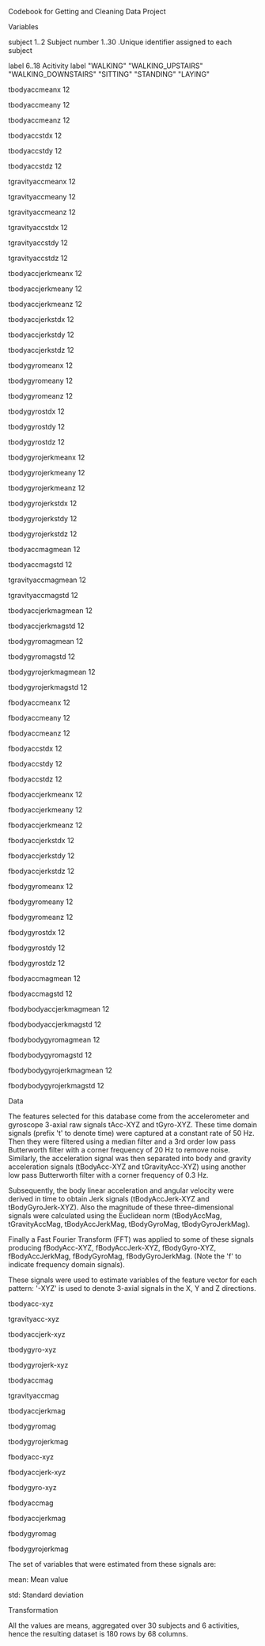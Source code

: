 Codebook for Getting and Cleaning Data Project


Variables

subject                    1..2
    Subject number
                           1..30 .Unique identifier assigned to each subject

label                      6..18
    Acitivity label
                           "WALKING"
                           "WALKING_UPSTAIRS"
                           "WALKING_DOWNSTAIRS"
                           "SITTING"
                           "STANDING"
                           "LAYING"

tbodyaccmeanx              12
    

tbodyaccmeany              12
    

tbodyaccmeanz              12
    

tbodyaccstdx               12
    

tbodyaccstdy               12
    

tbodyaccstdz               12
    

tgravityaccmeanx           12
    

tgravityaccmeany           12
    

tgravityaccmeanz           12
    

tgravityaccstdx            12
    

tgravityaccstdy            12
    

tgravityaccstdz            12
    

tbodyaccjerkmeanx          12
    

tbodyaccjerkmeany          12
    

tbodyaccjerkmeanz          12
    

tbodyaccjerkstdx           12
    

tbodyaccjerkstdy           12
    

tbodyaccjerkstdz           12
    

tbodygyromeanx             12
    

tbodygyromeany             12
    

tbodygyromeanz             12
    

tbodygyrostdx              12
    

tbodygyrostdy              12
    

tbodygyrostdz              12
    

tbodygyrojerkmeanx         12
    

tbodygyrojerkmeany         12
    

tbodygyrojerkmeanz         12
    

tbodygyrojerkstdx          12
    

tbodygyrojerkstdy          12
    

tbodygyrojerkstdz          12
    

tbodyaccmagmean            12
    

tbodyaccmagstd             12
    

tgravityaccmagmean         12
    

tgravityaccmagstd          12
    

tbodyaccjerkmagmean        12
    

tbodyaccjerkmagstd         12
    

tbodygyromagmean           12
    

tbodygyromagstd            12
    

tbodygyrojerkmagmean       12
    

tbodygyrojerkmagstd        12
    

fbodyaccmeanx              12
    

fbodyaccmeany              12
    

fbodyaccmeanz              12
    

fbodyaccstdx               12
    

fbodyaccstdy               12
    

fbodyaccstdz               12
    

fbodyaccjerkmeanx          12
    

fbodyaccjerkmeany          12
    

fbodyaccjerkmeanz          12
    

fbodyaccjerkstdx           12
    

fbodyaccjerkstdy           12
    

fbodyaccjerkstdz           12
    

fbodygyromeanx             12
    

fbodygyromeany             12
    

fbodygyromeanz             12
    

fbodygyrostdx              12
    

fbodygyrostdy              12
    

fbodygyrostdz              12
    

fbodyaccmagmean            12
    

fbodyaccmagstd             12
    

fbodybodyaccjerkmagmean    12
    

fbodybodyaccjerkmagstd     12
    

fbodybodygyromagmean       12
    

fbodybodygyromagstd        12
    

fbodybodygyrojerkmagmean   12
    

fbodybodygyrojerkmagstd    12
    

Data

The features selected for this database come from the accelerometer and gyroscope 3-axial raw signals tAcc-XYZ and tGyro-XYZ. These time domain signals (prefix 't' to denote time) were captured at a constant rate of 50 Hz. Then they were filtered using a median filter and a 3rd order low pass Butterworth filter with a corner frequency of 20 Hz to remove noise. Similarly, the acceleration signal was then separated into body and gravity acceleration signals (tBodyAcc-XYZ and tGravityAcc-XYZ) using another low pass Butterworth filter with a corner frequency of 0.3 Hz.

Subsequently, the body linear acceleration and angular velocity were derived in time to obtain Jerk signals (tBodyAccJerk-XYZ and tBodyGyroJerk-XYZ). Also the magnitude of these three-dimensional signals were calculated using the Euclidean norm (tBodyAccMag, tGravityAccMag, tBodyAccJerkMag, tBodyGyroMag, tBodyGyroJerkMag).

Finally a Fast Fourier Transform (FFT) was applied to some of these signals producing fBodyAcc-XYZ, fBodyAccJerk-XYZ, fBodyGyro-XYZ, fBodyAccJerkMag, fBodyGyroMag, fBodyGyroJerkMag. (Note the 'f' to indicate frequency domain signals).

These signals were used to estimate variables of the feature vector for each pattern:
'-XYZ' is used to denote 3-axial signals in the X, Y and Z directions.

tbodyacc-xyz

tgravityacc-xyz

tbodyaccjerk-xyz

tbodygyro-xyz

tbodygyrojerk-xyz

tbodyaccmag

tgravityaccmag

tbodyaccjerkmag

tbodygyromag

tbodygyrojerkmag

fbodyacc-xyz

fbodyaccjerk-xyz

fbodygyro-xyz

fbodyaccmag

fbodyaccjerkmag

fbodygyromag

fbodygyrojerkmag

The set of variables that were estimated from these signals are:

mean: Mean value

std: Standard deviation

Transformation

All the values are means, aggregated over 30 subjects and 6 activities, hence the resulting dataset is 180 rows by 68 columns.